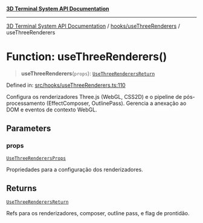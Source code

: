 [**3D Terminal System API Documentation**](../../../README.md)

***

[3D Terminal System API Documentation](../../../README.md) / [hooks/useThreeRenderers](../README.md) / useThreeRenderers

# Function: useThreeRenderers()

> **useThreeRenderers**(`props`): [`UseThreeRenderersReturn`](../interfaces/UseThreeRenderersReturn.md)

Defined in: [src/hooks/useThreeRenderers.ts:110](https://github.com/Dicommunitas/ThreeJS_Terminal_3D/blob/f5c93cd9cb50877abddbfdd17b8806f71c23b36b/src/hooks/useThreeRenderers.ts#L110)

Configura os renderizadores Three.js (WebGL, CSS2D) e o pipeline de pós-processamento (EffectComposer, OutlinePass).
Gerencia a anexação ao DOM e eventos de contexto WebGL.

## Parameters

### props

[`UseThreeRenderersProps`](../interfaces/UseThreeRenderersProps.md)

Propriedades para a configuração dos renderizadores.

## Returns

[`UseThreeRenderersReturn`](../interfaces/UseThreeRenderersReturn.md)

Refs para os renderizadores, composer, outline pass, e flag de prontidão.
